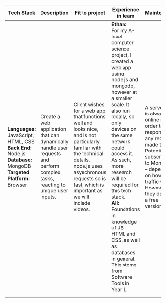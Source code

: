
|**Tech Stack**|**Description**|**Fit to project**|**Experience in team**|**Maintenance**|**Risks**|
| ------------ | -----------|------------ |-------------  |------------- |--------------  |
|**Languages:** JavaScript, HTML, CSS <br>**Back End:** Node.js <br>**Database:** MongoDB <br>**Targeted Platform:** Browser |Create a web application that can dynamically handle user requests and perform complex tasks, reacting to unique user inputs.|Client wishes for a web app that functions well and looks nice, and is not particularly familiar with the technical details. node.js uses asynchronous requests so is fast, which is important as we will include videos.|**Ethan:**<br>For my A-level computer science project, I created a web app using node.js and mongodb, however at a smaller scale. It also run locally, so only devices on the same network could access it. As such, more research will be required for this tech stack.<br>**All:**<br>Foundations in knowledge of JS, HTML and CSS, as well as databases in general. This stems from Software Tools in Year 1.|A server that is always online in order to respond to any requests made to it<br>Potentially a subscription to MongoDB – depending on how large traffic will be. However they do offer a free version|Client may not be willing to constantly spend money to keep the service up<br> Only one person in group with experience – might cause a lot more work for the others Non-SQL database might be confusing as it is unfamiliar and unlike other databases we are comfortable with|
| | | | | | |
| | | | | | |
